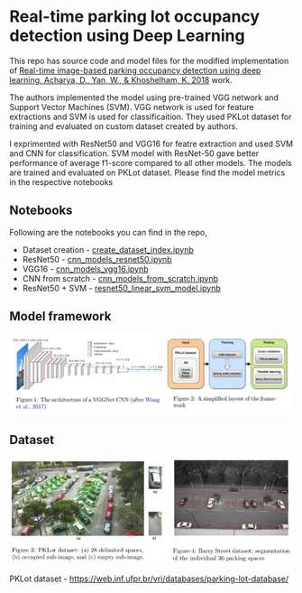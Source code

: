 # Real-time parking lot occupancy detection using Deep Learning

This repo has source code and model files for the modified implementation of [Real-time image-based parking occupancy detection using deep learning, Acharya, D., Yan, W., &amp; Khoshelham, K. 2018](http://ceur-ws.org/Vol-2087/paper5.pdf) work.

The authors implemented the model using pre-trained VGG network and Support Vector Machines (SVM). VGG network is used for feature extractions and SVM is used for classificaition. They used PKLot dataset for training and evaluated on custom dataset created by authors.

I exprimented with ResNet50 and VGG16 for featre extraction and used SVM and CNN for classification. SVM model with ResNet-50 gave better performance of average f1-score compared to all other models. The models are trained and evaluated on PKLot dataset. Please find the model metrics in the respective notebooks

## Notebooks
Following are the notebooks you can find in the repo,
- Dataset creation - [create_dataset_index.ipynb](create_dataset_index.ipynb)
- ResNet50 - [cnn_models_resnet50.ipynb](cnn_models_resnet50.ipynb)
- VGG16 - [cnn_models_vgg16.ipynb](cnn_models_vgg16.ipynb)
- CNN from scratch - [cnn_models_from_scratch.ipynb](cnn_models_from_scratch.ipynb)
- ResNet50 + SVM - [resnet50_linear_svm_model.ipynb](resnet50_linear_svm_model.ipynb)


## Model framework
![Model framework](images/model_framework.JPG)

## Dataset
![Dataset](images/pklot_dataset.JPG)

PKLot dataset - https://web.inf.ufpr.br/vri/databases/parking-lot-database/


